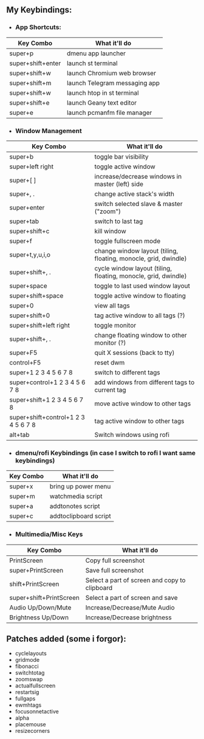 ## My Keybindings:


- ### App Shortcuts:

| Key Combo             | What it'll do                 |
|-----------------------|-------------------------------|
| super+p               | dmenu app launcher            |
| super+shift+enter     | launch st terminal            |
| super+shift+w         | launch Chromium web browser   |
| super+shift+m         | launch Telegram messaging app  |
| super+shift+w         | launch htop in st terminal    |
| super+shift+e         | launch Geany text editor      |
| super+e               | launch pcmanfm file manager   |


- ### Window Management

| Key Combo             | What it'll do                 |
|-----------------------|-------------------------------|
| super+b               | toggle bar visibility         |
| super+left right      | toggle active window          |
| super+\[ \]           | increase/decrease windows in master (left) side                |
| super+, .             | change active stack's width   |
| super+enter           | switch selected slave & master ("zoom") |
| super+tab             | switch to last tag |
| super+shift+c         | kill window |
| super+f               | toggle fullscreen mode |
| super+t,y,u,i,o       | change window layout (tiling, floating, monocle, grid, dwindle) |
| super+shift+, .       | cycle window layout (tiling, floating, monocle, grid, dwindle)  |
| super+space           | toggle to last used window layout |
| super+shift+space     | toggle active window to floating |
| super+0               | view all tags |
| super+shift+0         | tag active window to all tags (?) |
| super+shift+left right| toggle monitor |
| super+shift+, .       | change floating window to other monitor (?) |
| super+F5              | quit X sessions (back to tty) |
| control+F5            | reset dwm |
| super+1 2 3 4 5 6 7 8 | switch to different tags |
| super+control+1 2 3 4 5 6 7 8 | add windows from different tags to current tag |
| super+shift+1 2 3 4 5 6 7 8 | move active window to other tags |
| super+shift+control+1 2 3 4 5 6 7 8 | tag active window to other tags|
| alt+tab		| Switch windows using rofi |

- ### dmenu/rofi Keybindings (in case I switch to rofi I want same keybindings)

| Key Combo             | What it'll do                   |
|-----------------------|---------------------------------|
| super+x               | bring up power menu             |
| super+m               | watchmedia script               |
| super+a               | addtonotes script               |
| super+c               | addtoclipboard script |


- ### Multimedia/Misc Keys

| Key Combo             | What it'll do                   |
|-----------------------|---------------------------------|
| PrintScreen           | Copy full screenshot            |
| super+PrintScreen     | Save full screenshot            |
| shift+PrintScreen     | Select a part of screen and copy to clipboard |
| super+shift+PrintScreen | Select a part of screen and save |
| Audio Up/Down/Mute    | Increase/Decrease/Mute Audio |
| Brightness Up/Down    | Increase/Decrease brightness |


## Patches added (some i forgor):

- cyclelayouts
- gridmode
- fibonacci
- switchtotag
- zoomswap
- actualfullscreen
- restartsig
- fullgaps
- ewmhtags
- focusonnetactive
- alpha
- placemouse
- resizecorners
